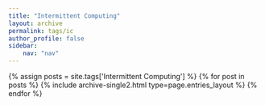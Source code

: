 ```yaml
---
title: "Intermittent Computing"
layout: archive
permalink: tags/ic
author_profile: false
sidebar: 
    nav: "nav"
---
```


{% assign posts = site.tags['Intermittent Computing'] %}
{% for post in posts %} {% include archive-single2.html type=page.entries_layout %} {% endfor %}